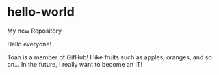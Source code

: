 # hello-world
My new Repository 

Hello everyone!

Toan is a member of GifHub! I like fruits such as apples, oranges, and so on...
In the future, I really want to become an IT!
